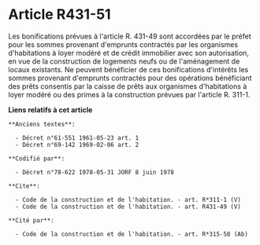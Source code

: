 # Article R431-51

Les bonifications prévues à l'article R. 431-49 sont accordées par le préfet pour les sommes provenant d'emprunts contractés
par les organismes d'habitations à loyer modéré et de crédit immobilier avec son autorisation, en vue de la construction de
logements neufs ou de l'aménagement de locaux existants. Ne peuvent bénéficier de ces bonifications d'intérêts les sommes
provenant d'emprunts contractés pour des opérations bénéficiant des prêts consentis par la caisse de prêts aux organismes
d'habitations à loyer modéré ou des primes à la construction prévues par l'article R. 311-1.

**Liens relatifs à cet article**

	**Anciens textes**:

	  - Décret n°61-551 1961-05-23 art. 1
	  - Décret n°69-142 1969-02-06 art. 2

	**Codifié par**:

	  - Décret n°78-622 1978-05-31 JORF 8 juin 1978

	**Cite**:

	  - Code de la construction et de l'habitation. - art. R*311-1 (V)
	  - Code de la construction et de l'habitation. - art. R431-49 (V)

	**Cité par**:

	  - Code de la construction et de l'habitation. - art. R*315-58 (Ab)
